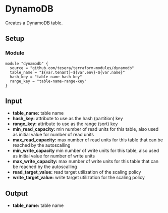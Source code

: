 # DynamoDB
Creates a DynamoDB table.

## Setup

### Module

```hcl-terraform
module "dynamodb" {
  source = "github.com/tesera/terraform-modules/dynamodb"
  table_name = "${var.tenant}-${var.env}-${var.name}"
  hash_key = "table-name-hash-key"
  range_key = "table-name-range-key"
}
```

## Input
- **table_name:** table name
- **hash_key:** attribute to use as the hash (partition) key
- **range_key:** attribute to use as the range (sort) key
- **min_read_capacity:** min number of read units for this table, also used as initial value for number of read units
- **max_read_capacity:** max number of read units for this table that can be reached by the autoscalling
- **min_write_capacity** min number of write units for this table, also used as initial value for number of write units
- **max_write_capacity:** max number of write units for this table that can be reached by the autoscalling
- **read_target_value:** read target utilization of the scaling policy
- **write_target_value:** write target utilization for the scaling policy

## Output
- **table_name:** table name
